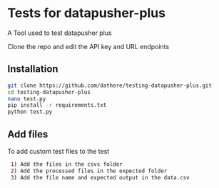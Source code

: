 # Tests for datapusher-plus



A Tool used to test datapusher plus

Clone the repo and edit the API key and URL endpoints

## Installation



```bash
git clone https://github.com/dathere/testing-datapusher-plus.git
cd testing-datapusher-plus
nano test.py
pip install -r requirements.txt
python test.py
```
    
## Add files

To add custom test files to the test
```bash
 1) Add the files in the csvs folder 
 2) Add the processed files in the expected folder 
 3) Add the file name and expected output in the data.csv
 ```
